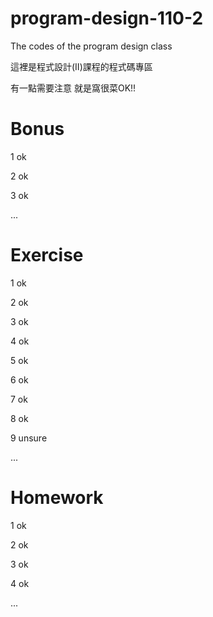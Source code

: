 # program-design-110-2
The codes of the program design class

這裡是程式設計(II)課程的程式碼專區

有一點需要注意
就是窩很菜OK!!

# Bonus
1 ok 

2 ok 

3 ok 

...
# Exercise
1 ok

2 ok

3 ok

4 ok

5 ok

6 ok

7 ok

8 ok

9 unsure

...
# Homework
1 ok

2 ok

3 ok

4 ok

...
